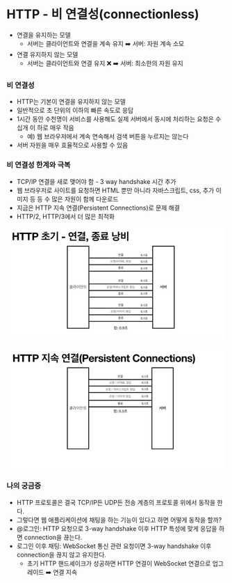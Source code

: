 
# HTTP - 비 연결성(connectionless)

- 연결을 유지하는 모델
  - 서버는 클라이언트와 연결을 계속 유지 ➡️ 서버: 자원 계속 소모
- 연결 유지하지 않는 모델 
  - 서버는 클라이언트와 연결 유지 ❌ ➡️ 서버: 최소한의 자원 유지 

### 비 연결성 

- HTTP는 기본이 연결을 유지하지 않는 모델
- 일반적으로 초 단위의 이하의 빠른 속도로 응답
- 1시간 동안 수천명이 서비스를 사용해도 실제 서버에서 동시에 처리하는 요청은 수십개 이
  하로 매우 작음
  - 예) 웹 브라우저에서 계속 연속해서 검색 버튼을 누르지는 않는다
- 서버 자원을 매우 효율적으로 사용할 수 있음

### 비 연결성 한계와 극복 

- TCP/IP 연결을 새로 맺어야 함 - 3 way handshake 시간 추가
- 웹 브라우저로 사이트를 요청하면 HTML 뿐만 아니라 자바스크립트, css, 추가 이미지 등
  등 수 많은 자원이 함께 다운로드
- 지금은 HTTP 지속 연결(Persistent Connections)로 문제 해결
- HTTP/2, HTTP/3에서 더 많은 최적화

![24.JPG](%EC%9D%B4%EB%AF%B8%EC%A7%80%2F24.JPG)

![25.JPG](%EC%9D%B4%EB%AF%B8%EC%A7%80%2F25.JPG)


### 나의 궁금증

- HTTP 프로토콜은 결국 TCP/IP든 UDP든 전송 계층의 프로토콜 위에서 동작을 한다. 
- 그렇다면 웹 애플리케이션에 채팅을 하는 기능이 있다고 하면 어떻게 동작을 할까?
- @로그인: HTTP 요청으로  3-way handshake 이후 HTTP 특성에 맞게 응답을 하면 connection을 끊는다.
- 로그인 이후 채팅: WebSocket 통신 관련 요청이면 3-way handshake 이후 connection을 끊지 않고 유지한다. 
  - 초기 HTTP 핸드셰이크가 성공하면 HTTP 연결이 WebSocket 연결으로 업그레이드 ➡️ 연결 지속 


